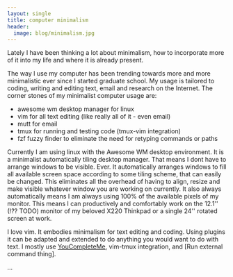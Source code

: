 ```yaml
---
layout: single
title: computer minimalism
header:
  image: blog/minimalism.jpg
---
```

 
Lately I have been thinking a lot about minimalism, how to incorporate
more of it into my life and where it is already present.

The way I use my computer has been trending towards more and more
minimalistic ever since I started graduate school. My usage is tailored
to coding, writing and editing text, email and research on the
Internet. The corner stones of my minimalist computer usage are:

* awesome wm desktop manager for linux
* vim for all text editing (like really all of it - even email)
* mutt for email
* tmux for running and testing code (tmux-vim integration)
* fzf fuzzy finder to eliminate the need for retyping commands or paths

Currently I am using linux with the Awesome WM desktop environment. It
is a minimalist automatically tiling desktop manager. That means I
dont have to arrange windows to be visible. Ever. It automatically
arranges windows to fill all available screen space according to some
tiling scheme, that can easily be changed.
This eliminates all the overhead of having to align, resize and make
visible whatever window you are working on currently. It also always
automatically means I am always using 100% of the available pixels of
my monitor. This means I can productively and comfortably work on the
12.1'' (!?? TODO) monitor of my beloved X220 Thinkpad or a single 24''
rotated screen at work.

I love vim. It embodies minimalism for text editing and coding. Using
plugins it can be adapted and extended to do anything you would want to
do with text. I mostly use [YouCompleteMe](), vim-tmux integration, and
[Run external command thing].

...
